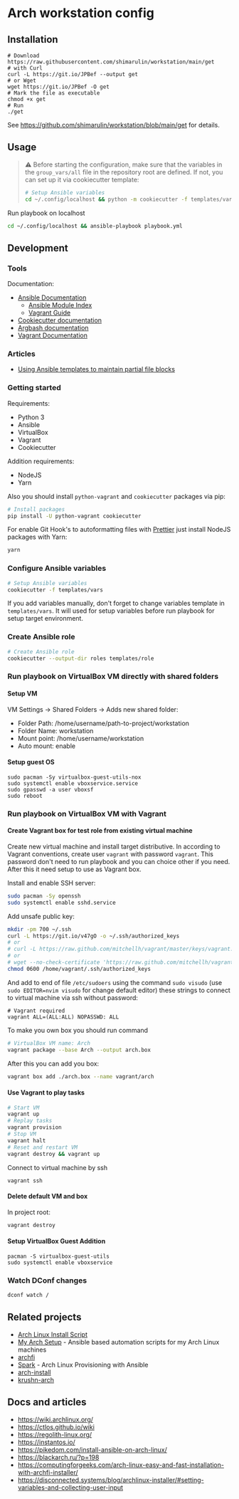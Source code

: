 # Arch workstation config

## Installation

```shell
# Download https://raw.githubusercontent.com/shimarulin/workstation/main/get
# with Curl
curl -L https://git.io/JPBef --output get
# or Wget
wget https://git.io/JPBef -O get
# Mark the file as executable
chmod +x get
# Run
./get
```

See https://github.com/shimarulin/workstation/blob/main/get for details.

## Usage

> :warning: Before starting the configuration, make sure that the variables in the `group_vars/all` file in the
> repository root are defined. If not, you can set up it via cookiecutter template:
>
> ```bash
> # Setup Ansible variables
> cd ~/.config/localhost && python -m cookiecutter -f templates/vars
> ```

Run playbook on localhost

```bash
cd ~/.config/localhost && ansible-playbook playbook.yml
```

## Development

### Tools

Documentation:

- [Ansible Documentation](https://docs.ansible.com/ansible/latest/index.html)
  - [Ansible Module Index](https://docs.ansible.com/ansible/latest/modules/modules_by_category.html)
  - [Vagrant Guide](https://docs.ansible.com/ansible/latest/scenario_guides/guide_vagrant.html)
- [Cookiecutter documentation](https://cookiecutter.readthedocs.io/en/latest/readme.html)
- [Argbash documentation](https://argbash.readthedocs.io/en/stable/)
- [Vagrant Documentation](https://www.vagrantup.com/docs/)

### Articles

- [Using Ansible templates to maintain partial file blocks](https://garthkerr.com/using-ansible-template-for-partial-file-block/)

### Getting started

Requirements:

- Python 3
- Ansible
- VirtualBox
- Vagrant
- Cookiecutter

Addition requirements:

- NodeJS
- Yarn

Also you should install `python-vagrant` and `cookiecutter` packages via pip:

```bash
# Install packages
pip install -U python-vagrant cookiecutter
```

For enable Git Hook's to autoformatting files with [Prettier](https://prettier.io/) just install NodeJS packages with
Yarn:

```bash
yarn
```

### Configure Ansible variables

```bash
# Setup Ansible variables
cookiecutter -f templates/vars
```

If you add variables manually, don't forget to change variables template in `templates/vars`. It will used for setup
variables before run playbook for setup target environment.

### Create Ansible role

```bash
# Create Ansible role
cookiecutter --output-dir roles templates/role
```

### Run playbook on VirtualBox VM directly with shared folders

#### Setup VM

VM Settings -> Shared Folders -> Adds new shared folder:

- Folder Path: /home/username/path-to-project/workstation
- Folder Name: workstation
- Mount point: /home/username/workstation
- Auto mount: enable

#### Setup guest OS

```shell
sudo pacman -Sy virtualbox-guest-utils-nox
sudo systemctl enable vboxservice.service
sudo gpasswd -a user vboxsf
sudo reboot
```

### Run playbook on VirtualBox VM with Vagrant

#### Create Vagrant box for test role from existing virtual machine

Create new virtual machine and install target distributive. In according to Vagrant conventions, create user `vagrant`
with password `vagrant`. This password don't need to run playbook and you can choice other if you need. After this it
need setup to use as Vagrant box.

Install and enable SSH server:

```bash
sudo pacman -Sy openssh
sudo systemctl enable sshd.service
```

Add unsafe public key:

```bash
mkdir -pm 700 ~/.ssh
curl -L https://git.io/v47gO -o ~/.ssh/authorized_keys
# or
# curl -L https://raw.github.com/mitchellh/vagrant/master/keys/vagrant.pub -o ~/.ssh/authorized_keys
# or
# wget --no-check-certificate 'https://raw.github.com/mitchellh/vagrant/master/keys/vagrant.pub' -O /home/vagrant/.ssh/authorized_keys
chmod 0600 /home/vagrant/.ssh/authorized_keys
```

And add to end of file `/etc/sudoers` using the command `sudo visudo` (use `sudo EDITOR=nvim visudo` for change default
editor) these strings to connect to virtual machine via ssh without password:

```
# Vagrant required
vagrant ALL=(ALL:ALL) NOPASSWD: ALL
```

To make you own box you should run command

```bash
# VirtualBox VM name: Arch
vagrant package --base Arch --output arch.box
```

After this you can add you box:

```bash
vagrant box add ./arch.box --name vagrant/arch
```

#### Use Vagrant to play tasks

```bash
# Start VM
vagrant up
# Replay tasks
vagrant provision
# Stop VM
vagrant halt
# Reset and restart VM
vagrant destroy && vagrant up
```

Connect to virtual machine by ssh

```shell
vagrant ssh
```

#### Delete default VM and box

In project root:

```bash
vagrant destroy
```

#### Setup VirtualBox Guest Addition

```shell
pacman -S virtualbox-guest-utils
sudo systemctl enable vboxservice
```

### Watch DConf changes

```bash
dconf watch /
```

## Related projects

- [Arch Linux Install Script](https://picodotdev.github.io/alis/)
- [My Arch Setup](https://github.com/raphiz/my-arch-setup) - Ansible based automation scripts for my Arch Linux machines
- [archfi](https://github.com/MatMoul/archfi)
- [Spark](https://github.com/pigmonkey/spark) - Arch Linux Provisioning with Ansible
- [arch-install](https://github.com/wrzlbrmft/arch-install)
- [krushn-arch](https://github.com/krushndayshmookh/krushn-arch)

## Docs and articles

- https://wiki.archlinux.org/
- https://ctlos.github.io/wiki
- https://regolith-linux.org/
- https://instantos.io/
- https://pikedom.com/install-ansible-on-arch-linux/
- https://blackarch.ru/?p=198
- https://computingforgeeks.com/arch-linux-easy-and-fast-installation-with-archfi-installer/
- https://disconnected.systems/blog/archlinux-installer/#setting-variables-and-collecting-user-input
